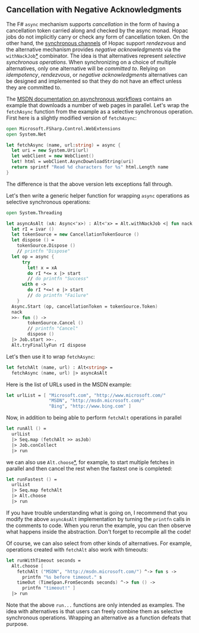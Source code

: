 ## Cancellation with Negative Acknowledgments

The F# `async` mechanism supports *cancellation* in the form of having a
cancellation token carried along and checked by the async monad.  Hopac jobs do
not implicitly carry or check any form of cancellation token.  On the other
hand, the
[synchronous channels](http://hopac.github.io/Hopac/Hopac.html#def:type%20Hopac.Ch)
of Hopac support *rendezvous* and the alternative mechanism provides *negative
acknowledgments* via the
`withNackJob`[*](http://hopac.github.io/Hopac/Hopac.html#def:val%20Hopac.Alt.withNackJob)
combinator.  The idea is that alternatives represent *selective synchronous
operations*.  When synchronizing on a choice of multiple alternatives, only one
alternative will be *committed to*.  Relying on *idempotency*, *rendezvous*, or
*negative acknowledgments* alternatives can be designed and implemented so that
they do not have an effect unless they are committed to.

The
[MSDN documentation on asynchronous workflows](http://msdn.microsoft.com/en-us/library/dd233250.aspx)
contains an example that downloads a number of web pages in parallel.  Let's
wrap the `fetchAsync` function from the example as a selective synchronous
operation.  First here is a slightly modified version of `fetchAsync`:

```fsharp
open Microsoft.FSharp.Control.WebExtensions
open System.Net

let fetchAsync (name, url:string) = async { 
  let uri = new System.Uri(url)
  let webClient = new WebClient()
  let! html = webClient.AsyncDownloadString(uri)
  return sprintf "Read %d characters for %s" html.Length name
}
```

The difference is that the above version lets exceptions fall through.

Let's then write a generic helper function for wrapping `async` operations as
selective synchronous operations:

```fsharp
open System.Threading

let asyncAsAlt (xA: Async<'x>) : Alt<'x> = Alt.withNackJob <| fun nack ->
  let rI = ivar ()
  let tokenSource = new CancellationTokenSource ()
  let dispose () =
    tokenSource.Dispose ()
    // printfn "Dispose"
  let op = async {
      try
        let! x = xA
        do rI *<= x |> start
        // do printfn "Success"
      with e ->
        do rI *<=! e |> start
        // do printfn "Failure"
    }
  Async.Start (op, cancellationToken = tokenSource.Token)
  nack
  >>- fun () ->
        tokenSource.Cancel ()
        // printfn "Cancel"
        dispose ()
  |> Job.start >>-.
  Alt.tryFinallyFun rI dispose
```

Let's then use it to wrap `fetchAsync`:

```fsharp
let fetchAlt (name, url) : Alt<string> =
  fetchAsync (name, url) |> asyncAsAlt
```

Here is the list of URLs used in the MSDN example:

```fsharp
let urlList = [ "Microsoft.com", "http://www.microsoft.com/" 
                "MSDN", "http://msdn.microsoft.com/" 
                "Bing", "http://www.bing.com" ]
```

Now, in addition to being able to perform `fetchAlt` operations in parallel

```fsharp
let runAll () =
  urlList
  |> Seq.map (fetchAlt >> asJob)
  |> Job.conCollect
  |> run
```

we can also use
`Alt.choose`[*](http://hopac.github.io/Hopac/Hopac.html#def:val%20Hopac.Alt.choose),
for example, to start multiple fetches in parallel and then cancel the rest when
the fastest one is completed:

```fsharp
let runFastest () =
  urlList
  |> Seq.map fetchAlt
  |> Alt.choose
  |> run
```

If you have trouble understanding what is going on, I recommend that you modify
the above `asyncAsAlt` implementation by turning the `printfn` calls in the
comments to code.  When you rerun the example, you can then observe what happens
inside the abstraction.  Don't forget to recompile all the code!

Of course, we can also select from other kinds of alternatives.  For example,
operations created with `fetchAlt` also work with timeouts:

```fsharp
let runWithTimeout seconds =
  Alt.choose [
    fetchAlt ("MSDN", "http://msdn.microsoft.com/") ^-> fun s ->
      printfn "%s before timeout." s
    timeOut (TimeSpan.FromSeconds seconds) ^-> fun () ->
      printfn "timeout!" ]
  |> run
```

Note that the above `run...` functions are only intended as examples.  The idea
with alternatives is that users can freely combine them as selective synchronous
operations.  Wrapping an alternative as a function defeats that purpose.
